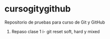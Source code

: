 # cursogitygithub
Repositorio de pruebas para curso de Git y GitHub

1) Repaso clase 1
  i- git reset soft, hard y mixed
